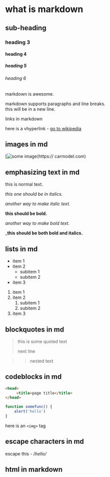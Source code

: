 # what is markdown

## sub-heading

### heading 3

#### heading 4

##### heading 5

###### heading 6

markdown is awesome.

markdown supports paragraphs and line breaks.       
this will be in a new line.

links in markdown

here is a vhyperlink - [go to wikipedia](https://en.wikipedia.org)

## images in md

[![some image](https://images.app.goo.gl/1R5U8wWQH2tTSdya6)(https:// carmodel.com)

## emphasizing text in md

this is normal text.

*this one should be in italics.*

_another way to  make italic text._

**this should be bold.**

_another way to make bold text._

_**this should be both bold and italics.**

 ## lists in md

  - item 1
  - item 2
      - subitem 1
      - subitem 2
   - item 3

   1. item 1
   2. item 2
       1. subitem 1
       2. subitem 2
   3. item 3


   ## blockquotes in md

> this is some quoted text
> 
> next line

>> nested text

## codeblocks in md

```html
<head>
     <title>page title</title>
</head>
```

```javascript
function somefunc() {
    alert('hello')
}
```

here is an `<img>` tag

## escape characters in md

escape this - /*hello/*

## html in markdown

<img src="https://images.app.goo.gl/1R5U8wWQH2tTSdya6)(https:// carmodel.com" alt="" />





